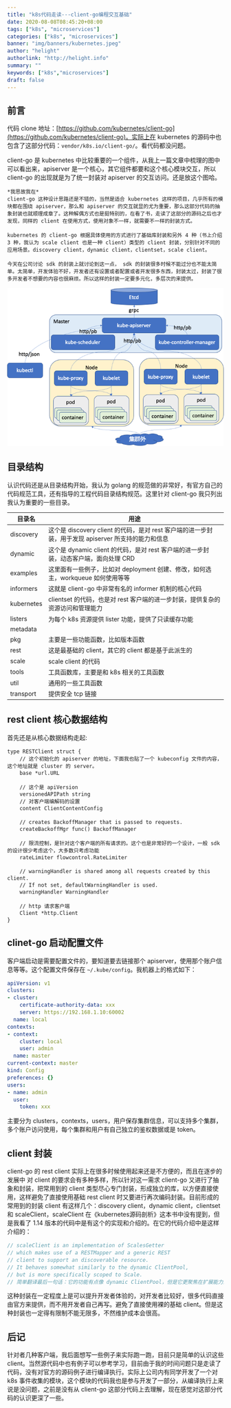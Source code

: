 ```yaml
---
title: "k8s代码走读---client-go编程交互基础"
date: 2020-08-08T08:45:20+08:00
tags: ["k8s", "microservices"]
categories: ["k8s", "microservices"]
banner: "img/banners/kubernetes.jpeg"
author: "helight"
authorlink: "http://helight.info"
summary: ""
keywords: ["k8s","microservices"]
draft: false
---
```


## 前言

代码 clone 地址：[https://github.com/kubernetes/client-go](https://github.com/kubernetes/client-go)。实际上在 kubernetes 的源码中也包含了这部分代码：`vendor/k8s.io/client-go/`。看代码都没问题。

client-go 是 kubernetes 中比较重要的一个组件，从我上一篇文章中梳理的图中可以看出来，apiserver 是一个核心，其它组件都要和这个核心模块交互，所以 client-go 的出现就是为了统一封装对 apiserver 的交互访问。还是放这个图哈。

    *我思故我在*
    client-go 这种设计思路还是不错的，当然是适合 kubernetes 这样的项目，几乎所有的模块都在围绕 apiserver，那么和 apiserver 的交互就显的尤为重要，那么这部分代码的抽象封装也就顺理成章了。这种解偶方式也是挺特别的，在看了书，走读了这部分的源码之后也才发现，同样的 client 在使用方式，使用对象不一样，就需要不一样的封装方式。
    
    kubernetes 的 client-go 根据具体使用的方式进行了基础库封装和另外 4 种（书上介绍 3 种，我认为 scale client 也是一种 client）类型的 client 封装，分别针对不同的应用场景。discovery client，dynamic client，clientset，scale client。

    今天在公司讨论 sdk 的封装上就讨论到这一点， sdk 的封装很多时候不能过分也不能太简单。太简单，开发体验不好，开发者还有设置或者配置或者开发很多东西，封装太过，封装了很多开发者不想要的内容也很麻烦。所以这样的封装一定要多元化，多层次的来提供。

![](../kube-controller-manager-code-1/imgs/k8s.png)

## 目录结构
认识代码还是从目录结构开始，我认为 golang 的规范做的非常好，有官方自己的代码规范工具，还有指导的工程代码目录结构规范。这里针对 client-go 我只列出我认为重要的一些目录。

| 目录名 | 用途 |
| - | - |
| discovery| 这个是 discovery client 的代码，是对 rest 客户端的进一步封装，用于发现 apiserver 所支持的能力和信息 |
| dynamic | 这个是 dynamic client 的代码，是对 rest 客户端的进一步封装，动态客户端，面向处理 CRD |
| examples | 这里面有一些例子，比如对 deployment 创建、修改，如何选主，workqueue 如何使用等等 |
| informers | 这就是 client-go 中非常有名的 informer 机制的核心代码 |
| kubernetes | clientset 的代码，也是对 rest 客户端的进一步封装，提供复杂的资源访问和管理能力 |
| listers | 为每个 k8s 资源提供 lister 功能，提供了只读缓存功能 |
| metadata | |
| pkg | 主要是一些功能函数，比如版本函数 |
| rest | 这是最基础的 client，其它的 client 都是基于此派生的 |
| scale | scale client 的代码 |
| tools | 工具函数库，主要是和 k8s 相关的工具函数 |
| util | 通用的一些工具函数|
| transport | 提供安全 tcp 链接 |

## rest client 核心数据结构
首先还是从核心数据结构走起:
```golang
type RESTClient struct {
	// 这个初始化的 apiserver 的地址，下面我也贴了一个 kubeconfig 文件的内容，这个地址就是 cluster 的 server。
	base *url.URL

    // 这个是 apiVersion 
	versionedAPIPath string
    // 对客户端编解码的设置
	content ClientContentConfig

	// creates BackoffManager that is passed to requests.
	createBackoffMgr func() BackoffManager

    // 限流控制，是针对这个客户端的所有请求的。这个也是非常好的一个设计，一般 sdk 的设计很少考虑这个，大多数只考虑功能
	rateLimiter flowcontrol.RateLimiter

	// warningHandler is shared among all requests created by this client.
	// If not set, defaultWarningHandler is used.
	warningHandler WarningHandler

	// http 请求客户端
	Client *http.Client
}
```
## clinet-go 启动配置文件
客户端启动是需要配置文件的，要知道要去链接那个 apiserver，使用那个账户信息等等。这个配置文件保存在 `~/.kube/config`。我机器上的格式如下：
```yaml
apiVersion: v1
clusters:
- cluster:
    certificate-authority-data: xxx
    server: https://192.168.1.10:60002
  name: local
contexts:
- context:
    cluster: local
    user: admin
  name: master
current-context: master
kind: Config
preferences: {}
users:
- name: admin
  user:
    token: xxx
```
主要分为 clusters，contexts，users，用户保存集群信息，可以支持多个集群，多个账户访问使用，每个集群和用户有自己独立的鉴权数据或是 token。

## client 封装
client-go 的 rest client 实际上在很多时候使用起来还是不方便的，而且在逐步的发展中 对 client 的要求会有多种多样，所以针对这一需求 client-go 又进行了抽象和封装，把常用到的 client 类型尽心专门封装，形成独立的库，以方便直接使用，这样避免了直接使用基础 rest client 时又要进行再次编码封装。目前形成的常用到的封装 client 有这样几个：discovery client，dynamic client，clientset 和 scaleClient，scaleClient 在《kubernetes源码剖析》这本书中没有提到，但是我看了 1.14 版本的代码中是有这个的实现和介绍的。在它的代码介绍中是这样介绍的：
``` go
// scaleClient is an implementation of ScalesGetter
// which makes use of a RESTMapper and a generic REST
// client to support an discoverable resource.
// It behaves somewhat similarly to the dynamic ClientPool, 
// but is more specifically scoped to Scale.
// 简单翻译最后一句话：它的功能有点像 dynamic ClientPool，但是它更聚焦在扩展能力上。
```
这种封装在一定程度上是可以提升开发者体验的，对开发者比较好，很多代码直接由官方来提供，而不用开发者自己再写。避免了直接使用裸的基础 client。但是这种封装也一定得有限制不能无限多，不然维护成本会很高。

## 后记
针对者几种客户端，我后面想写一些例子来实际跑一跑，目前只是简单的认识这些 client。当然源代码中也有例子可以参考学习，目前由于我的时间问题只是走读了代码，没有对官方的源码例子进行编译执行。实际上公司内有同学开发了一个对 k8s 事件收集的模块，这个模块的代码我也是参与开发了一部分，从编译执行上来说是没问题，之前是没有从 client-go 这部分代码上去理解，现在感觉对这部分代码的认识更深了一些。